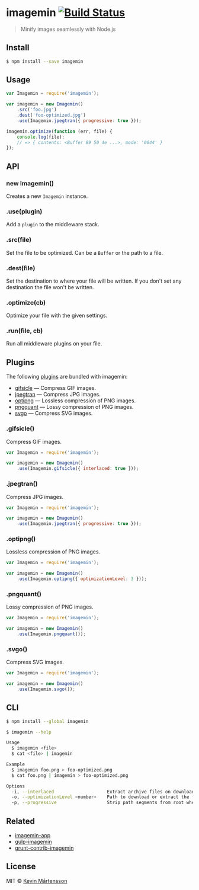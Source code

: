 # imagemin [![Build Status](https://travis-ci.org/kevva/imagemin.svg?branch=master)](https://travis-ci.org/kevva/imagemin)

> Minify images seamlessly with Node.js


## Install

```bash
$ npm install --save imagemin
```


## Usage

```js
var Imagemin = require('imagemin');

var imagemin = new Imagemin()
    .src('foo.jpg')
    .dest('foo-optimized.jpg')
    .use(Imagemin.jpegtran({ progressive: true }));

imagemin.optimize(function (err, file) {
    console.log(file);
    // => { contents: <Buffer 89 50 4e ...>, mode: '0644' }
});
```


## API

### new Imagemin()

Creates a new `Imagemin` instance.

### .use(plugin)

Add a `plugin` to the middleware stack.

### .src(file)

Set the file to be optimized. Can be a `Buffer` or the path to a file.

### .dest(file)

Set the destination to where your file will be written. If you don't set any destination
the file won't be written.

### .optimize(cb)

Optimize your file with the given settings.

### .run(file, cb)

Run all middleware plugins on your file.

## Plugins

The following [plugins](https://www.npmjs.org/browse/keyword/imageminplugin) are bundled with imagemin:

* [gifsicle](#gifsicle) — Compress GIF images.
* [jpegtran](#jpegtran) — Compress JPG images.
* [optipng](#optipng) — Lossless compression of PNG images.
* [pngquant](#pngquant) — Lossy compression of PNG images.
* [svgo](#svgo) — Compress SVG images.

### .gifsicle()

Compress GIF images.

```js
var Imagemin = require('imagemin');

var imagemin = new Imagemin()
    .use(Imagemin.gifsicle({ interlaced: true }));
```

### .jpegtran()

Compress JPG images.

```js
var Imagemin = require('imagemin');

var imagemin = new Imagemin()
    .use(Imagemin.jpegtran({ progressive: true }));
```

### .optipng()

Lossless compression of PNG images.

```js
var Imagemin = require('imagemin');

var imagemin = new Imagemin()
    .use(Imagemin.optipng({ optimizationLevel: 3 }));
```

### .pngquant()

Lossy compression of PNG images.

```js
var Imagemin = require('imagemin');

var imagemin = new Imagemin()
    .use(Imagemin.pngquant());
```

### .svgo()

Compress SVG images.

```js
var Imagemin = require('imagemin');

var imagemin = new Imagemin()
    .use(Imagemin.svgo());
```

## CLI

```bash
$ npm install --global imagemin
```

```bash
$ imagemin --help

Usage
  $ imagemin <file>
  $ cat <file> | imagemin

Example
  $ imagemin foo.png > foo-optimized.png
  $ cat foo.png | imagemin > foo-optimized.png

Options
  -i, --interlaced                    Extract archive files on download
  -o, --optimizationLevel <number>    Path to download or extract the files to
  -p, --progressive                   Strip path segments from root when extracting
```


## Related

- [imagemin-app](https://github.com/kevva/imagemin-app)
- [gulp-imagemin](https://github.com/sindresorhus/gulp-imagemin)
- [grunt-contrib-imagemin](https://github.com/gruntjs/grunt-contrib-imagemin)


## License

MIT © [Kevin Mårtensson](http://kevinmartensson.com)
